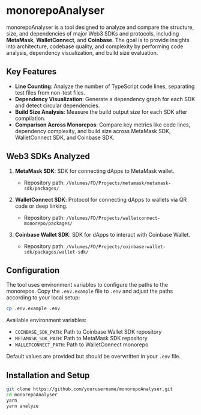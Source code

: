 # monorepoAnalyser

monorepoAnalyser is a tool designed to analyze and compare the structure, size, and dependencies of major Web3 SDKs and protocols, including **MetaMask**, **WalletConnect**, and **Coinbase**. The goal is to provide insights into architecture, codebase quality, and complexity by performing code analysis, dependency visualization, and build size evaluation.

## Key Features

- **Line Counting**: Analyze the number of TypeScript code lines, separating test files from non-test files.
- **Dependency Visualization**: Generate a dependency graph for each SDK and detect circular dependencies.
- **Build Size Analysis**: Measure the build output size for each SDK after compilation.
- **Comparison Across Monorepos**: Compare key metrics like code lines, dependency complexity, and build size across MetaMask SDK, WalletConnect SDK, and Coinbase SDK.

## Web3 SDKs Analyzed

1. **MetaMask SDK**: SDK for connecting dApps to MetaMask wallet.
   - Repository path: `/Volumes/FD/Projects/metamask/metamask-sdk/packages/`
   
2. **WalletConnect SDK**: Protocol for connecting dApps to wallets via QR code or deep linking.
   - Repository path: `/Volumes/FD/Projects/walletconnect-monorepo/packages/`

3. **Coinbase Wallet SDK**: SDK for dApps to interact with Coinbase Wallet.
   - Repository path: `/Volumes/FD/Projects/coinbase-wallet-sdk/packages/wallet-sdk/`

## Configuration

The tool uses environment variables to configure the paths to the monorepos. Copy the `.env.example` file to `.env` and adjust the paths according to your local setup:

```bash
cp .env.example .env
```

Available environment variables:
- `COINBASE_SDK_PATH`: Path to Coinbase Wallet SDK repository
- `METAMASK_SDK_PATH`: Path to MetaMask SDK repository
- `WALLETCONNECT_PATH`: Path to WalletConnect monorepo

Default values are provided but should be overwritten in your `.env` file.

## Installation and Setup

```bash
git clone https://github.com/yourusername/monorepoAnalyser.git
cd monorepoAnalyser
yarn
yarn analyze
```



